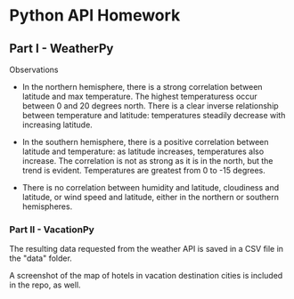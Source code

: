 # Python API Homework

## Part I - WeatherPy

Observations

* In the northern hemisphere, there is a strong correlation between latitude and max temperature. The highest temperaturess occur between 
0 and 20 degrees north. There is a clear inverse relationship between temperature and latitude: temperatures steadily decrease 
with increasing latitude.

* In the southern hemisphere, there is a positive correlation between latitude and temperature: as latitude increases, temperatures also
increase. The correlation is not as strong as it is in the north, but the trend is evident. Temperatures are greatest from 0 to -15 degrees.

* There is no correlation between humidity and latitude, cloudiness and latitude, or wind speed and latitude, either in the northern or
southern hemispheres.


### Part II - VacationPy

The resulting data requested from the weather API is saved in a CSV file in the "data" folder.

A screenshot of the map of hotels in vacation destination cities is included in the repo, as well.
